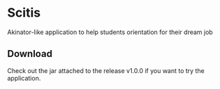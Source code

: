 # Scitis
Akinator-like application to help students orientation for their dream job

## Download
Check out the jar attached to the release v1.0.0 if you want to try the application.

